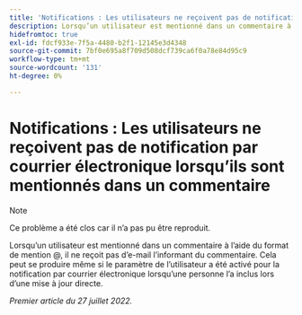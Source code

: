 ```yaml
---
title: 'Notifications : Les utilisateurs ne reçoivent pas de notification par courrier électronique lorsqu’ils sont mentionnés dans un commentaire.'
description: Lorsqu’un utilisateur est mentionné dans un commentaire à l’aide du format de mention @, il ne reçoit pas d’e-mail l’informant du commentaire. Cela peut se produire même si le paramètre de l’utilisateur a été activé pour la notification par courrier électronique lorsqu’une personne l’a inclus lors d’une mise à jour directe.
hidefromtoc: true
exl-id: fdcf933e-7f5a-4480-b2f1-12145e3d4348
source-git-commit: 7bf0e695a8f709d508dcf739ca6f0a78e84d95c9
workflow-type: tm+mt
source-wordcount: '131'
ht-degree: 0%

---
```


# Notifications : Les utilisateurs ne reçoivent pas de notification par courrier électronique lorsqu’ils sont mentionnés dans un commentaire

>[!NOTE]
>
>Ce problème a été clos car il n’a pas pu être reproduit.

Lorsqu’un utilisateur est mentionné dans un commentaire à l’aide du format de mention @, il ne reçoit pas d’e-mail l’informant du commentaire. Cela peut se produire même si le paramètre de l’utilisateur a été activé pour la notification par courrier électronique lorsqu’une personne l’a inclus lors d’une mise à jour directe.

_Premier article du 27 juillet 2022._
